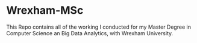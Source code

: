 # Wrexham-MSc
This Repo contains all of the working I conducted for my Master Degree in Computer Science an Big Data Analytics, with Wrexham University.
